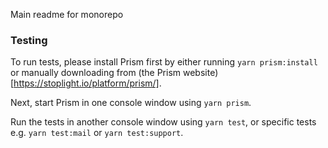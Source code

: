 Main readme for monorepo

### Testing
To run tests, please install Prism first by either running `yarn prism:install` or manually downloading from (the Prism website)[https://stoplight.io/platform/prism/].

Next, start Prism in one console window using `yarn prism`.

Run the tests in another console window using `yarn test`, or specific tests e.g. `yarn test:mail` or `yarn test:support`.
